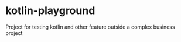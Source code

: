 # kotlin-playground
Project for testing kotlin and other feature outside a complex business project
